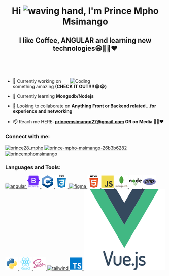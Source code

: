 <h1 align="center">Hi <img src="https://raw.githubusercontent.com/MartinHeinz/MartinHeinz/master/wave.gif" alt="waving hand" width="30px">, I'm Prince Mpho Msimango</h1>
<h2 align="center">I like Coffee, ANGULAR and learning new technologies😄👍🏿❤ </h2>

<br/><br/><br/>

<img align="right" width="300" src="https://cdn.dribbble.com/users/13953276/screenshots/20261122/media/cbfbd90030158542ef9151cd7c0536c5.gif" alt="Coding">

- 🔭 Currently working on something amazing   **(CHECK IT OUT!!!!😭😭)**

- 🌱 Currently learning **Mongodb/Nodejs**

- 👯 Looking to collaborate on **Anything Front or Backend related...for experience and networking**

- 📫 Reach me HERE: **princemsimango27@gmail.com OR on Media 👍🏿❤**

<h3 align="left">Connect with me:</h3>
<p align="left">
<a href="https://twitter.com/prince28_mpho" target="blank"><img align="center" src="https://raw.githubusercontent.com/rahuldkjain/github-profile-readme-generator/master/src/images/icons/Social/twitter.svg" alt="prince28_mpho" height="30" width="40" onmouseover="this.style.transform='scale(1.1)';" onmouseout="this.style.transform='scale(1)';" /></a>
<a href="https://linkedin.com/in/prince-mpho-msimango-26b3b6282" target="blank"><img align="center" src="https://raw.githubusercontent.com/rahuldkjain/github-profile-readme-generator/master/src/images/icons/Social/linked-in-alt.svg" alt="prince-mpho-msimango-26b3b6282" height="30" width="40" onmouseover="this.style.transform='scale(1.1)';" onmouseout="this.style.transform='scale(1)';" /></a>
<a href="https://instagram.com/princemphomsimango?utm_source=qr&igsh=edl4dwfyyjz1exdr" target="blank"><img align="center" src="https://raw.githubusercontent.com/rahuldkjain/github-profile-readme-generator/master/src/images/icons/Social/instagram.svg" alt="princemphomsimango" height="30" width="40" onmouseover="this.style.transform='scale(1.1)';" onmouseout="this.style.transform='scale(1)';" /></a>
</p>

<h3 align="left">Languages and Tools:</h3>
<p align="left">
<a href="https://angular.io" target="_blank" rel="noreferrer"> <img src="https://angular.io/assets/images/logos/angular/angular.svg" alt="angular" width="40" height="40" onmouseover="this.style.transform='scale(1.1)';" onmouseout="this.style.transform='scale(1)';" /> </a>
<a href="https://getbootstrap.com" target="_blank" rel="noreferrer"> <img src="https://raw.githubusercontent.com/devicons/devicon/master/icons/bootstrap/bootstrap-plain-wordmark.svg" alt="bootstrap" width="40" height="40" onmouseover="this.style.transform='scale(1.1)';" onmouseout="this.style.transform='scale(1)';" /> </a>
<a href="https://www.w3schools.com/cpp/" target="_blank" rel="noreferrer"> <img src="https://raw.githubusercontent.com/devicons/devicon/master/icons/cplusplus/cplusplus-original.svg" alt="cplusplus" width="40" height="40" onmouseover="this.style.transform='scale(1.1)';" onmouseout="this.style.transform='scale(1)';" /> </a>
<a href="https://www.w3schools.com/css/" target="_blank" rel="noreferrer"> <img src="https://raw.githubusercontent.com/devicons/devicon/master/icons/css3/css3-original-wordmark.svg" alt="css3" width="40" height="40" onmouseover="this.style.transform='scale(1.1)';" onmouseout="this.style.transform='scale(1)';" /> </a>
<a href="https://www.figma.com/" target="_blank" rel="noreferrer"> <img src="https://www.vectorlogo.zone/logos/figma/figma-icon.svg" alt="figma" width="40" height="40" onmouseover="this.style.transform='scale(1.1)';" onmouseout="this.style.transform='scale(1)';" /> </a>
<a href="https://www.w3.org/html/" target="_blank" rel="noreferrer"> <img src="https://raw.githubusercontent.com/devicons/devicon/master/icons/html5/html5-original-wordmark.svg" alt="html5" width="40" height="40" onmouseover="this.style.transform='scale(1.1)';" onmouseout="this.style.transform='scale(1)';" /> </a>
<a href="https://developer.mozilla.org/en-US/docs/Web/JavaScript" target="_blank" rel="noreferrer"> <img src="https://raw.githubusercontent.com/devicons/devicon/master/icons/javascript/javascript-original.svg" alt="javascript" width="40" height="40" onmouseover="this.style.transform='scale(1.1)';" onmouseout="this.style.transform='scale(1)';" /> </a>
<a href="https://www.mongodb.com/" target="_blank" rel="noreferrer"> <img src="https://raw.githubusercontent.com/devicons/devicon/master/icons/mongodb/mongodb-original-wordmark.svg" alt="mongodb" width="40" height="40" onmouseover="this.style.transform='scale(1.1)';" onmouseout="this.style.transform='scale(1)';" /> </a>
<a href="https://nodejs.org" target="_blank" rel="noreferrer"> <img src="https://raw.githubusercontent.com/devicons/devicon/master/icons/nodejs/nodejs-original-wordmark.svg" alt="nodejs" width="40" height="40" onmouseover="this.style.transform='scale(1.1)';" onmouseout="this.style.transform='scale(1)';" /> </a>
<a href="https://www.php.net" target="_blank" rel="noreferrer"> <img src="https://raw.githubusercontent.com/devicons/devicon/master/icons/php/php-original.svg" alt="php" width="40" height="40" onmouseover="this.style.transform='scale(1.1)';" onmouseout="this.style.transform='scale(1)';" /> </a>
<a href="https://www.python.org" target="_blank" rel="noreferrer"> <img src="https://raw.githubusercontent.com/devicons/devicon/master/icons/python/python-original.svg" alt="python" width="40" height="40" onmouseover="this.style.transform='scale(1.1)';" onmouseout="this.style.transform='scale(1)';" /> </a>
<a href="https://reactjs.org/" target="_blank" rel="noreferrer"> <img src="https://raw.githubusercontent.com/devicons/devicon/master/icons/react/react-original-wordmark.svg" alt="react" width="40" height="40" onmouseover="this.style.transform='scale(1.1)';" onmouseout="this.style.transform='scale(1)';" /> </a>
<a href="https://sass-lang.com" target="_blank" rel="noreferrer"> <img src="https://raw.githubusercontent.com/devicons/devicon/master/icons/sass/sass-original.svg" alt="sass" width="40" height="40" onmouseover="this.style.transform='scale(1.1)';" onmouseout="this.style.transform='scale(1)';" /> </a>
<a href="https://tailwindcss.com/" target="_blank" rel="noreferrer"> <img src="https://www.vectorlogo.zone/logos/tailwindcss/tailwindcss-icon.svg" alt="tailwind" width="40" height="40" onmouseover="this.style.transform='scale(1.1)';" onmouseout="this.style.transform='scale(1)';" /> </a>
<a href="https://www.typescriptlang.org/" target="_blank" rel="noreferrer"> <img src="https://raw.githubusercontent.com/devicons/devicon/master/icons/typescript/typescript-original.svg" alt="typescript" width="40" height="40" onmouseover="this.style.transform='scale(1.1)';" onmouseout="this.style.transform='scale(1)';" /> </a>
<a href="https://vuejs.org/" target="_blank" rel="noreferrer"> <img src="https://raw.githubusercontent.com/devicons/devicon/master/icons/vuejs/vuejs-original-wordmark.svg" alt=""



